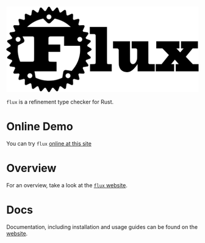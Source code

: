 <img
    src="assets/logo-wide.svg"
    alt="flux logo" class="flux-logo">

`flux` is a refinement type checker for Rust.

# Online Demo

You can try `flux` [online at this site](https://flux.programming.systems)

# Overview

For an overview, take a look at the [`flux` website](https://flux-rs.github.io).

# Docs

Documentation, including installation and usage guides can be found on the
[website](https://flux-rs.github.io/flux).
